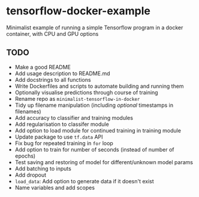 # tensorflow-docker-example

Minimalist example of running a simple Tensorflow program in a docker container, with CPU and GPU options

## TODO

- Make a good README
- Add usage description to README.md
- Add docstrings to all functions
- Write Dockerfiles and scripts to automate building and running them
- Optionally visualise predictions through course of training
- Rename repo as `minimalist-tensorflow-in-docker`
- Tidy up filename manipulation (including *optional* timestamps in filenames)
- Add accuracy to classifier and training modules
- Add regularisation to classifer module
- Add option to load module for continued training in training module
- Update package to use `tf.data` API
- Fix bug for repeated training in `for` loop
- Add option to train for number of seconds (instead of number of epochs)
- Test saving and restoring of model for different/unknown model params
- Add batching to inputs
- Add dropout
- `load_data`: Add option to generate data if it doesn't exist
- Name variables and add scopes